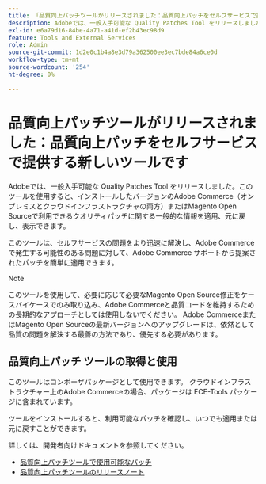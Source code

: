 ```yaml
---
title: 「品質向上パッチツールがリリースされました：品質向上パッチをセルフサービスで提供する新しいツール」
description: Adobeでは、一般入手可能な Quality Patches Tool をリリースしました。このツールを使用すると、インストールしたバージョンのAdobe Commerce（オンプレミスとクラウドインフラストラクチャの両方）またはMagento Open Sourceで利用できるクオリティパッチに関する一般的な情報を適用、元に戻し、表示できます。
exl-id: e6a79d16-84be-4a71-a41d-ef2b43ec98d9
feature: Tools and External Services
role: Admin
source-git-commit: 1d2e0c1b4a8e3d79a362500ee3ec7bde84a6ce0d
workflow-type: tm+mt
source-wordcount: '254'
ht-degree: 0%

---
```


# 品質向上パッチツールがリリースされました：品質向上パッチをセルフサービスで提供する新しいツールです

Adobeでは、一般入手可能な Quality Patches Tool をリリースしました。このツールを使用すると、インストールしたバージョンのAdobe Commerce（オンプレミスとクラウドインフラストラクチャの両方）またはMagento Open Sourceで利用できるクオリティパッチに関する一般的な情報を適用、元に戻し、表示できます。

このツールは、セルフサービスの問題をより迅速に解決し、Adobe Commerceで発生する可能性のある問題に対して、Adobe Commerce サポートから提案されたパッチを簡単に適用できます。

>[!NOTE]
>
>このツールを使用して、必要に応じて必要なMagento Open Source修正をケースバイケースでのみ取り込み、Adobe Commerceと品質コードを維持するための長期的なアプローチとしては使用しないでください。 Adobe CommerceまたはMagento Open Sourceの最新バージョンへのアップグレードは、依然として品質の問題を解決する最善の方法であり、優先する必要があります。

## 品質向上パッチ ツールの取得と使用

このツールはコンポーザパッケージとして使用できます。 クラウドインフラストラクチャー上のAdobe Commerceの場合、パッケージは ECE-Tools パッケージに含まれています。

ツールをインストールすると、利用可能なパッチを確認し、いつでも適用または元に戻すことができます。

詳しくは、開発者向けドキュメントを参照してください。

* [品質向上パッチツールで使用可能なパッチ](https://devdocs.magento.com/quality-patches/tool.html#patch-grid)
* [品質向上パッチツールのリリースノート](https://devdocs.magento.com/quality-patches/release-notes.html)
